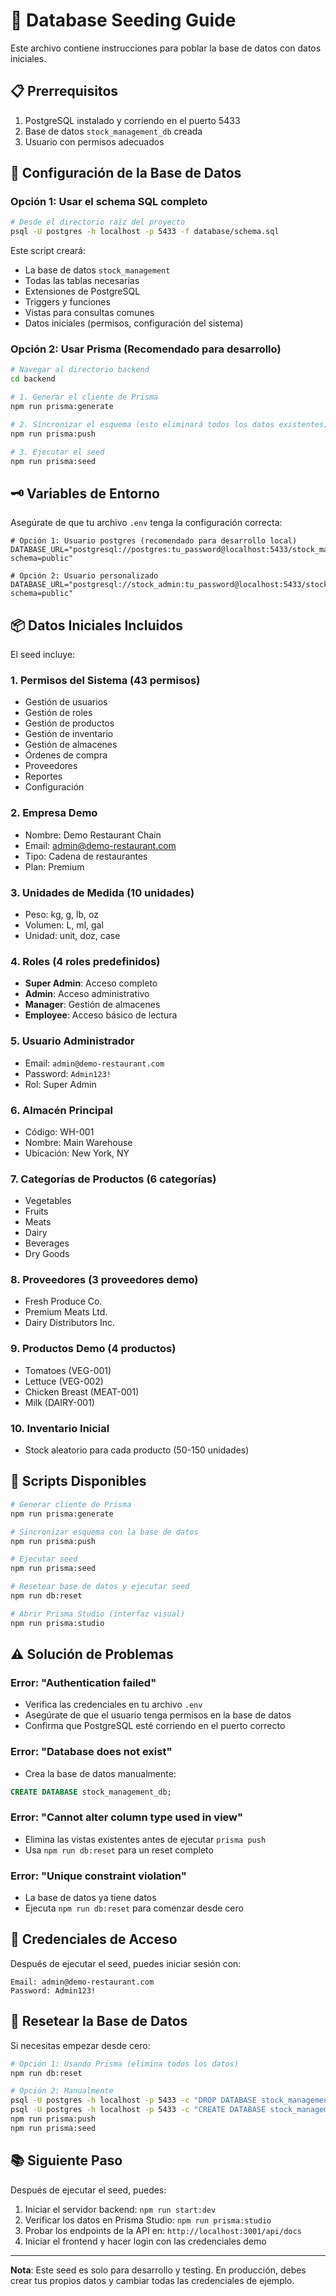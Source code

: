 # 🌱 Database Seeding Guide

Este archivo contiene instrucciones para poblar la base de datos con datos iniciales.

## 📋 Prerrequisitos

1. PostgreSQL instalado y corriendo en el puerto 5433
2. Base de datos `stock_management_db` creada
3. Usuario con permisos adecuados

## 🔧 Configuración de la Base de Datos

### Opción 1: Usar el schema SQL completo

```bash
# Desde el directorio raíz del proyecto
psql -U postgres -h localhost -p 5433 -f database/schema.sql
```

Este script creará:
- La base de datos `stock_management`
- Todas las tablas necesarias
- Extensiones de PostgreSQL
- Triggers y funciones
- Vistas para consultas comunes
- Datos iniciales (permisos, configuración del sistema)

### Opción 2: Usar Prisma (Recomendado para desarrollo)

```bash
# Navegar al directorio backend
cd backend

# 1. Generar el cliente de Prisma
npm run prisma:generate

# 2. Sincronizar el esquema (esto eliminará todos los datos existentes)
npm run prisma:push

# 3. Ejecutar el seed
npm run prisma:seed
```

## 🗝️ Variables de Entorno

Asegúrate de que tu archivo `.env` tenga la configuración correcta:

```env
# Opción 1: Usuario postgres (recomendado para desarrollo local)
DATABASE_URL="postgresql://postgres:tu_password@localhost:5433/stock_management_db?schema=public"

# Opción 2: Usuario personalizado
DATABASE_URL="postgresql://stock_admin:tu_password@localhost:5433/stock_management_db?schema=public"
```

## 📦 Datos Iniciales Incluidos

El seed incluye:

### 1. **Permisos del Sistema** (43 permisos)
- Gestión de usuarios
- Gestión de roles
- Gestión de productos
- Gestión de inventario
- Gestión de almacenes
- Órdenes de compra
- Proveedores
- Reportes
- Configuración

### 2. **Empresa Demo**
- Nombre: Demo Restaurant Chain
- Email: admin@demo-restaurant.com
- Tipo: Cadena de restaurantes
- Plan: Premium

### 3. **Unidades de Medida** (10 unidades)
- Peso: kg, g, lb, oz
- Volumen: L, ml, gal
- Unidad: unit, doz, case

### 4. **Roles** (4 roles predefinidos)
- **Super Admin**: Acceso completo
- **Admin**: Acceso administrativo
- **Manager**: Gestión de almacenes
- **Employee**: Acceso básico de lectura

### 5. **Usuario Administrador**
- Email: `admin@demo-restaurant.com`
- Password: `Admin123!`
- Rol: Super Admin

### 6. **Almacén Principal**
- Código: WH-001
- Nombre: Main Warehouse
- Ubicación: New York, NY

### 7. **Categorías de Productos** (6 categorías)
- Vegetables
- Fruits
- Meats
- Dairy
- Beverages
- Dry Goods

### 8. **Proveedores** (3 proveedores demo)
- Fresh Produce Co.
- Premium Meats Ltd.
- Dairy Distributors Inc.

### 9. **Productos Demo** (4 productos)
- Tomatoes (VEG-001)
- Lettuce (VEG-002)
- Chicken Breast (MEAT-001)
- Milk (DAIRY-001)

### 10. **Inventario Inicial**
- Stock aleatorio para cada producto (50-150 unidades)

## 🚀 Scripts Disponibles

```bash
# Generar cliente de Prisma
npm run prisma:generate

# Sincronizar esquema con la base de datos
npm run prisma:push

# Ejecutar seed
npm run prisma:seed

# Resetear base de datos y ejecutar seed
npm run db:reset

# Abrir Prisma Studio (interfaz visual)
npm run prisma:studio
```

## ⚠️ Solución de Problemas

### Error: "Authentication failed"
- Verifica las credenciales en tu archivo `.env`
- Asegúrate de que el usuario tenga permisos en la base de datos
- Confirma que PostgreSQL esté corriendo en el puerto correcto

### Error: "Database does not exist"
- Crea la base de datos manualmente:
```sql
CREATE DATABASE stock_management_db;
```

### Error: "Cannot alter column type used in view"
- Elimina las vistas existentes antes de ejecutar `prisma push`
- Usa `npm run db:reset` para un reset completo

### Error: "Unique constraint violation"
- La base de datos ya tiene datos
- Ejecuta `npm run db:reset` para comenzar desde cero

## 📝 Credenciales de Acceso

Después de ejecutar el seed, puedes iniciar sesión con:

```
Email: admin@demo-restaurant.com
Password: Admin123!
```

## 🔄 Resetear la Base de Datos

Si necesitas empezar desde cero:

```bash
# Opción 1: Usando Prisma (elimina todos los datos)
npm run db:reset

# Opción 2: Manualmente
psql -U postgres -h localhost -p 5433 -c "DROP DATABASE stock_management_db;"
psql -U postgres -h localhost -p 5433 -c "CREATE DATABASE stock_management_db;"
npm run prisma:push
npm run prisma:seed
```

## 📚 Siguiente Paso

Después de ejecutar el seed, puedes:

1. Iniciar el servidor backend: `npm run start:dev`
2. Verificar los datos en Prisma Studio: `npm run prisma:studio`
3. Probar los endpoints de la API en: `http://localhost:3001/api/docs`
4. Iniciar el frontend y hacer login con las credenciales demo

---

**Nota**: Este seed es solo para desarrollo y testing. En producción, debes crear tus propios datos y cambiar todas las credenciales de ejemplo.
